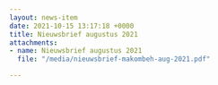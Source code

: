```yaml
---
layout: news-item
date: 2021-10-15 13:17:18 +0000
title: Nieuwsbrief augustus 2021
attachments:
- name: Nieuwsbrief augustus 2021
  file: "/media/nieuwsbrief-makombeh-aug-2021.pdf"

---
```

